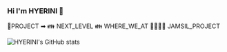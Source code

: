 ### Hi I'm HYERINI 👋

<!--
**HYERINI/HYERINI** is a ✨ _special_ ✨ repository because its `README.md` (this file) appears on your GitHub profile.

Here are some ideas to get you started:

- 🔭 I’m currently working on ...
- 🌱 I’m currently learning ...
- 👯 I’m looking to collaborate on ...
- 🤔 I’m looking for help with ...
- 💬 Ask me about ...
- 📫 How to reach me: ...
- 😄 Pronouns: ...
- ⚡ Fun fact: ...
-->
🤙PROJECT ➡
👪 NEXT_LEVEL
👪 WHERE_WE_AT
👨‍👨‍👧‍👦 JAMSIL_PROJECT



![HYERINI's GitHub stats](https://github-readme-stats.vercel.app/api?username=hyerini&show_icons=true&theme=highcontast)

